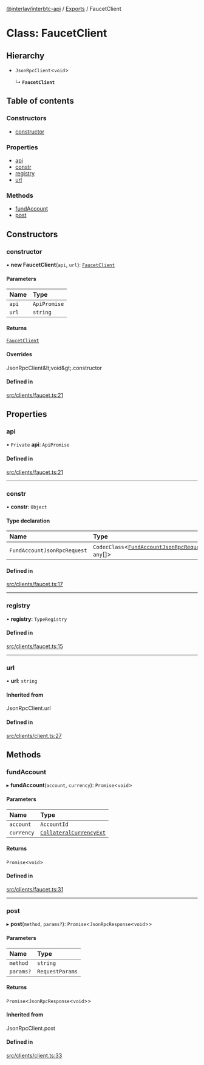 [@interlay/interbtc-api](../README.md) / [Exports](../modules.md) / FaucetClient

# Class: FaucetClient

## Hierarchy

- `JsonRpcClient`\<`void`\>

  ↳ **`FaucetClient`**

## Table of contents

### Constructors

- [constructor](FaucetClient.md#constructor)

### Properties

- [api](FaucetClient.md#api)
- [constr](FaucetClient.md#constr)
- [registry](FaucetClient.md#registry)
- [url](FaucetClient.md#url)

### Methods

- [fundAccount](FaucetClient.md#fundaccount)
- [post](FaucetClient.md#post)

## Constructors

### <a id="constructor" name="constructor"></a> constructor

• **new FaucetClient**(`api`, `url`): [`FaucetClient`](FaucetClient.md)

#### Parameters

| Name | Type |
| :------ | :------ |
| `api` | `ApiPromise` |
| `url` | `string` |

#### Returns

[`FaucetClient`](FaucetClient.md)

#### Overrides

JsonRpcClient\&lt;void\&gt;.constructor

#### Defined in

[src/clients/faucet.ts:21](https://github.com/interlay/interbtc-api/blob/1c0379f56248ac2da57930d5704199f69f941aa8/src/clients/faucet.ts#L21)

## Properties

### <a id="api" name="api"></a> api

• `Private` **api**: `ApiPromise`

#### Defined in

[src/clients/faucet.ts:21](https://github.com/interlay/interbtc-api/blob/1c0379f56248ac2da57930d5704199f69f941aa8/src/clients/faucet.ts#L21)

___

### <a id="constr" name="constr"></a> constr

• **constr**: `Object`

#### Type declaration

| Name | Type |
| :------ | :------ |
| `FundAccountJsonRpcRequest` | `CodecClass`\<[`FundAccountJsonRpcRequest`](../interfaces/FundAccountJsonRpcRequest.md), `any`[]\> |

#### Defined in

[src/clients/faucet.ts:17](https://github.com/interlay/interbtc-api/blob/1c0379f56248ac2da57930d5704199f69f941aa8/src/clients/faucet.ts#L17)

___

### <a id="registry" name="registry"></a> registry

• **registry**: `TypeRegistry`

#### Defined in

[src/clients/faucet.ts:15](https://github.com/interlay/interbtc-api/blob/1c0379f56248ac2da57930d5704199f69f941aa8/src/clients/faucet.ts#L15)

___

### <a id="url" name="url"></a> url

• **url**: `string`

#### Inherited from

JsonRpcClient.url

#### Defined in

[src/clients/client.ts:27](https://github.com/interlay/interbtc-api/blob/1c0379f56248ac2da57930d5704199f69f941aa8/src/clients/client.ts#L27)

## Methods

### <a id="fundaccount" name="fundaccount"></a> fundAccount

▸ **fundAccount**(`account`, `currency`): `Promise`\<`void`\>

#### Parameters

| Name | Type |
| :------ | :------ |
| `account` | `AccountId` |
| `currency` | [`CollateralCurrencyExt`](../modules.md#collateralcurrencyext) |

#### Returns

`Promise`\<`void`\>

#### Defined in

[src/clients/faucet.ts:31](https://github.com/interlay/interbtc-api/blob/1c0379f56248ac2da57930d5704199f69f941aa8/src/clients/faucet.ts#L31)

___

### <a id="post" name="post"></a> post

▸ **post**(`method`, `params?`): `Promise`\<`JsonRpcResponse`\<`void`\>\>

#### Parameters

| Name | Type |
| :------ | :------ |
| `method` | `string` |
| `params?` | `RequestParams` |

#### Returns

`Promise`\<`JsonRpcResponse`\<`void`\>\>

#### Inherited from

JsonRpcClient.post

#### Defined in

[src/clients/client.ts:33](https://github.com/interlay/interbtc-api/blob/1c0379f56248ac2da57930d5704199f69f941aa8/src/clients/client.ts#L33)
